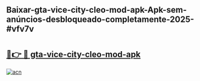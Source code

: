 ## Baixar-gta-vice-city-cleo-mod-apk-Apk-sem-anúncios-desbloqueado-completamente-2025-#vfv7v

# <h2><a href="https://ainizakaria.my?title=gta-vice-city-cleo-mod-apk&ref=22M">🔗👉 🔴 gta-vice-city-cleo-mod-apk</a></h2>

[![acn](https://github.com/user-attachments/assets/0f9c940e-d8b0-45ae-aac7-cd30a18b3e1c)](https://ainizakaria.my?title=gta-vice-city-cleo-mod-apk&ref=22M)

